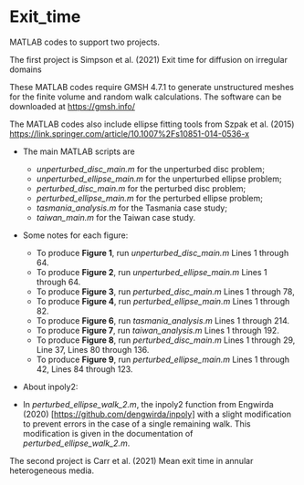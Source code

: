 # Exit_time
MATLAB codes to support two projects.

The first project is Simpson et al. (2021)  Exit time for diffusion on irregular domains

These MATLAB codes require GMSH 4.7.1 to generate unstructured meshes for the finite volume and random walk calculations.  The software can be downloaded at https://gmsh.info/

The MATLAB codes also include ellipse fitting tools from Szpak et al. (2015) https://link.springer.com/article/10.1007%2Fs10851-014-0536-x

- The main MATLAB scripts are
  - *unperturbed_disc_main.m* for the unperturbed disc problem;
  -  *unperturbed_ellipse_main.m* for the unperturbed ellipse problem;
  - *perturbed_disc_main.m* for the perturbed disc problem; 
  - *perturbed_ellipse_main.m* for the perturbed ellipse problem;
  - *tasmania_analysis.m* for the Tasmania case study;
  - *taiwan_main.m* for the Taiwan case study.

- Some notes for each figure:
  - To produce **Figure 1**, run *unperturbed_disc_main.m* Lines 1 through 64.
  - To produce **Figure 2**, run *unperturbed_ellipse_main.m* Lines 1 through 64.
  - To produce **Figure 3**, run *perturbed_disc_main.m* Lines 1 through 78,
  - To produce **Figure 4**, run *perturbed_ellipse_main.m* Lines 1 through 82.
  - To produce **Figure 6**, run *tasmania_analysis.m* Lines 1 through 214. 
  - To produce **Figure 7**, run *taiwan_analysis.m* Lines 1 through 192. 
  - To produce **Figure 8**, run *perturbed_disc_main.m* Lines 1 through 29, Line 37, Lines 80 through 136.
  - To produce **Figure 9**, run *perturbed_ellipse_main.m* Lines 1 through 42, Lines 84 through 123.

- About inpoly2:
- In *perturbed_ellipse_walk_2.m*, the inpoly2 function from Engwirda (2020) [https://github.com/dengwirda/inpoly] with a slight modification to prevent errors in the case of a single remaining walk. This modification is given in the documentation of *perturbed_ellipse_walk_2.m*.


The second project is Carr et al. (2021)  Mean exit time in annular heterogeneous media.
